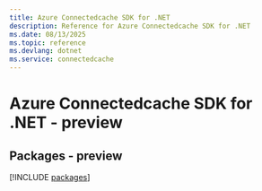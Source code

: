 ```yaml
---
title: Azure Connectedcache SDK for .NET
description: Reference for Azure Connectedcache SDK for .NET
ms.date: 08/13/2025
ms.topic: reference
ms.devlang: dotnet
ms.service: connectedcache
---
```

# Azure Connectedcache SDK for .NET - preview
## Packages - preview
[!INCLUDE [packages](connectedcache-index.md)]